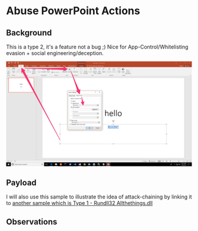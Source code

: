 # Abuse PowerPoint Actions

## Background
This is a type 2, it's a feature not a bug ;) Nice for App-Control/Whitelisting evasion + social engineering/deception.

![](addaction.png)

## Payload
I will also use this sample to illustrate the idea of attack-chaining by linking it to [another sample which is Type 1 - Rundll32 Allthethings.dll](https://github.com/jymcheong/SysmonResources/tree/master/6.%20Sample%20Data/stage%202%20(Get%20In)/2.%20run%20payloads/(Type%201)%20Allthethings.dll%20with%20rundll32)

## Observations

